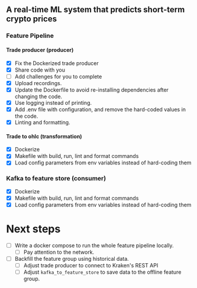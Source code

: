 ## A real-time ML system that predicts short-term crypto prices

### Feature Pipeline

#### Trade producer (producer)
- [x] Fix the Dockerized trade producer
- [x] Share code with you 
- [ ] Add challenges for you to complete
- [x] Upload recordings.
- [x] Update the Dockerfile to avoid re-installing dependencies after changing the code.
- [x] Use logging instead of printing.
- [x] Add .env file with configuration, and remove the hard-coded values in the code.
- [x] Linting and formatting.

#### Trade to ohlc (transformation)
- [x] Dockerize
- [x] Makefile with build, run, lint and format commands
- [x] Load config parameters from env variables instead of hard-coding them

### Kafka to feature store (consumer)
- [x] Dockerize
- [x] Makefile with build, run, lint and format commands
- [x] Load config parameters from env variables instead of hard-coding them

# Next steps
- [ ] Write a docker compose to run the whole feature pipeline locally.
    - [ ] Pay attention to the network.
- [ ] Backfill the feature group using historical data.
    - [ ] Adjust trade producer to connect to Kraken's REST API
    - [ ] Adjust `kafka_to_feature_store` to save data to the offline feature group.
